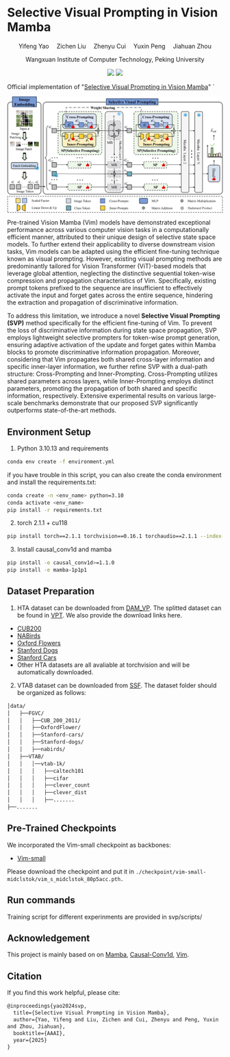 # Selective Visual Prompting in Vision Mamba

<div align="center">

<div>
      Yifeng Yao&emsp; Zichen Liu&emsp; Zhenyu Cui&emsp; Yuxin Peng&emsp; Jiahuan Zhou
  </div>
<div>

  Wangxuan Institute of Computer Technology, Peking University

</div>
</div>
<p align="center">
  <a href='https://arxiv.org/abs/2412.08947'><img src='https://img.shields.io/badge/Arxiv-2412.08947-A42C25.svg?logo=arXiv'></a>
  <a href="https://hits.seeyoufarm.com"><img src="https://hits.seeyoufarm.com/api/count/incr/badge.svg?url=https%3A%2F%2Fgithub.com%2Fzhoujiahuan1991%2FAAAI2025-SVP&count_bg=%2379C83D&title_bg=%23555555&icon=&icon_color=%23E7E7E7&title=hits&edge_flat=false"/></a>
</p>

Official implementation of "[Selective Visual Prompting in Vision Mamba](https://arxiv.org/abs/2412.08947)"
`
<p align="center"><img src="./figs/pipeline-svp.png" align="center" width="750"></p>

Pre-trained Vision Mamba (Vim) models have demonstrated exceptional performance across various computer vision tasks in a computationally efficient manner, attributed to their unique design of selective state space models. To further extend their applicability to diverse downstream vision tasks, Vim models can be adapted using the efficient fine-tuning technique known as visual prompting. However, existing visual prompting methods are predominantly tailored for Vision Transformer (ViT)-based models that leverage global attention, neglecting the distinctive sequential token-wise compression and propagation characteristics of Vim. Specifically, existing prompt tokens prefixed to the sequence are insufficient to effectively activate the input and forget gates across the entire sequence, hindering the extraction and propagation of discriminative information. 

To address this limitation, we introduce a novel **Selective Visual Prompting (SVP)** method specifically for the efficient fine-tuning of Vim. To prevent the loss of discriminative information during state space propagation, SVP employs lightweight selective prompters for token-wise prompt generation, ensuring adaptive activation of the update and forget gates within Mamba blocks to promote discriminative information propagation. Moreover, considering that Vim propagates both shared cross-layer information and specific inner-layer information, we further refine SVP with a dual-path structure: Cross-Prompting and Inner-Prompting. Cross-Prompting utilizes shared parameters across layers, while Inner-Prompting employs distinct parameters, promoting the propagation of both shared and specific information, respectively. Extensive experimental results on various large-scale benchmarks demonstrate that our proposed SVP significantly outperforms state-of-the-art methods.
## Environment Setup
1. Python 3.10.13 and requirements

```bash 
conda env create -f environment.yml
```

if you have trouble in this script, you can also create the conda environment and install the requirements.txt:
```bash 
conda create -n <env_name> python=3.10
conda activate <env_name>
pip install -r requirements.txt
```

2. torch 2.1.1 + cu118
```bash 
pip install torch==2.1.1 torchvision==0.16.1 torchaudio==2.1.1 --index-url https://download.pytorch.org/whl/cu118
```
3. Install causal_conv1d and mamba
```bash
pip install -e causal_conv1d>=1.1.0
pip install -e mamba-1p1p1
```
## Dataset Preparation
1. HTA dataset can be downloaded from [DAM_VP](https://github.com/shikiw/DAM-VP/tree/main). The splitted dataset can be found in [VPT](https://github.com/KMnP/vpt). We also provide the download links here.
- [CUB200](https://data.caltech.edu/records/65de6-vp158)
- [NABirds](http://info.allaboutbirds.org/nabirds/)
- [Oxford Flowers](https://www.robots.ox.ac.uk/~vgg/data/flowers/)
- [Stanford Dogs](http://vision.stanford.edu/aditya86/ImageNetDogs/main.html)
- [Stanford Cars](https://ai.stanford.edu/~jkrause/cars/car_dataset.html)
- Other HTA datasets are all avaliable at torchvision and will be automatically downloaded.
2. VTAB dataset can be downloaded from [SSF](https://github.com/dongzelian/SSF).
The dataset folder should be organized as follows:
```bash
│data/
│   ├──FGVC/
│   │   ├──CUB_200_2011/
│   │   ├──OxfordFlower/
│   │   ├──Stanford-cars/
│   │   ├──Stanford-dogs/
│   │   ├──nabirds/
│   ├──VTAB/
│   │   │──vtab-1k/
│   │   │   ├──caltech101
│   │   │   ├──cifar
│   │   │   ├──clever_count
│   │   │   ├──clever_dist
│   │   │   ├──.......
├──.......
```

## Pre-Trained Checkpoints
We incorporated the Vim-small checkpoint as backbones:

- [Vim-small](https://huggingface.co/hustvl/Vim-small-midclstok)

Please download the checkpoint and put it in ``./checkpoint/vim-small-midclstok/vim_s_midclstok_80p5acc.pth.``

## Run commands
Training script for different experinments are provided in svp/scripts/


## Acknowledgement

This project is mainly based on on [Mamba](https://github.com/state-spaces/mamba), [Causal-Conv1d](https://github.com/Dao-AILab/causal-conv1d), [Vim](https://github.com/hustvl/Vim).

## Citation

If you find this work helpful, please cite:
```
@inproceedings{yao2024svp,
  title={Selective Visual Prompting in Vision Mamba},
  author={Yao, Yifeng and Liu, Zichen and Cui, Zhenyu and Peng, Yuxin and Zhou, Jiahuan},
  booktitle={AAAI},
  year={2025}
}

```